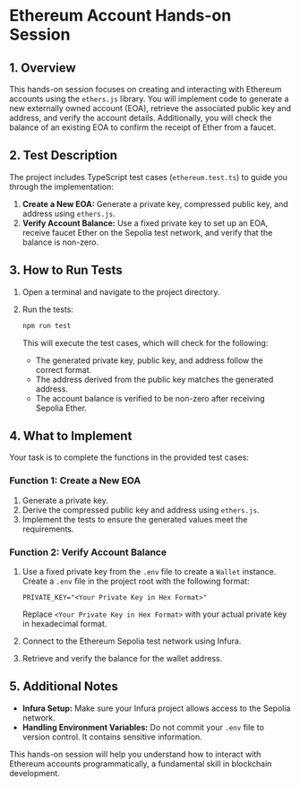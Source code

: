 # Ethereum Account Hands-on Session

## 1. Overview

This hands-on session focuses on creating and interacting with Ethereum accounts using the `ethers.js` library. You will implement code to generate a new externally owned account (EOA), retrieve the associated public key and address, and verify the account details. Additionally, you will check the balance of an existing EOA to confirm the receipt of Ether from a faucet.

## 2. Test Description

The project includes TypeScript test cases (`ethereum.test.ts`) to guide you through the implementation:

1. **Create a New EOA:** Generate a private key, compressed public key, and address using `ethers.js`.
2. **Verify Account Balance:** Use a fixed private key to set up an EOA, receive faucet Ether on the Sepolia test network, and verify that the balance is non-zero.

## 3. How to Run Tests

1. Open a terminal and navigate to the project directory.

2. Run the tests:
   ```bash
   npm run test
   ```
   This will execute the test cases, which will check for the following:
   - The generated private key, public key, and address follow the correct format.
   - The address derived from the public key matches the generated address.
   - The account balance is verified to be non-zero after receiving Sepolia Ether.

## 4. What to Implement

Your task is to complete the functions in the provided test cases:

### Function 1: Create a New EOA

1. Generate a private key.
2. Derive the compressed public key and address using `ethers.js`.
3. Implement the tests to ensure the generated values meet the requirements.

### Function 2: Verify Account Balance

1. Use a fixed private key from the `.env` file to create a `Wallet` instance.
   Create a `.env` file in the project root with the following format:

   ```
   PRIVATE_KEY="<Your Private Key in Hex Format>"
   ```

   Replace `<Your Private Key in Hex Format>` with your actual private key in hexadecimal format.

2. Connect to the Ethereum Sepolia test network using Infura.
3. Retrieve and verify the balance for the wallet address.

## 5. Additional Notes

- **Infura Setup:** Make sure your Infura project allows access to the Sepolia network.
- **Handling Environment Variables:** Do not commit your `.env` file to version control. It contains sensitive information.

This hands-on session will help you understand how to interact with Ethereum accounts programmatically, a fundamental skill in blockchain development.
